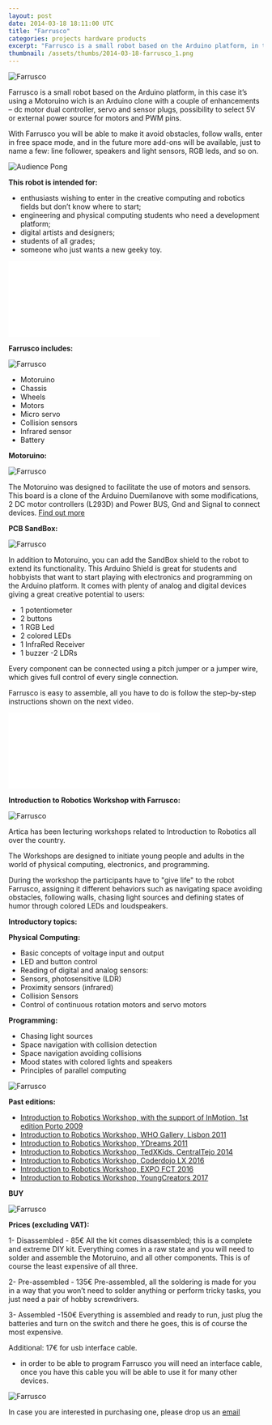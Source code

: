 ```yaml
---
layout: post
date: 2014-03-18 18:11:00 UTC
title: "Farrusco"
categories: projects hardware products
excerpt: "Farrusco is a small robot based on the Arduino platform, in this case it’s using a Motoruino wich is an Arduino clone with a couple of enhancements"
thumbnail: /assets/thumbs/2014-03-18-farrusco_1.png
---
```



<img class="postimage" alt="Farrusco" src="/assets/images/2014-03-18-farrusco_2.jpg"/>


Farrusco is a small robot based on the Arduino platform, in this case it’s using a Motoruino wich is an Arduino clone with a couple of enhancements – dc motor dual controller, servo and sensor plugs, possibility to select 5V or external power source for motors and PWM pins.

With Farrusco you will be able to make it avoid obstacles, follow walls, enter in free space mode, and in the future more add-ons will be available, just to name a few: line follower, speakers and light sensors, RGB leds, and so on.


<img class="postimage" alt="Audience Pong" src="/assets/images/2014-03-18-farrusco_3.jpg"/>

<strong>This robot is intended for:</strong>

- enthusiasts wishing to enter in the creative computing and robotics fields but don’t know where to start;
- engineering and physical computing students who need a development platform;
- digital artists and designers;
- students of all grades;
- someone who just wants a new geeky toy.



<div class="video-container"><iframe src="//www.youtube.com/embed/KobfoLQF1p4" frameborder="0" allowfullscreen></iframe></div>




<strong>Farrusco includes:</strong>

<img class="postimage" alt="Farrusco" src="/assets/images/2014-03-18-farrusco_components.jpg"/>


- Motoruino
- Chassis
- Wheels
- Motors
- Micro servo
- Collision sensors
- Infrared sensor 
- Battery 

<strong>Motoruino:</strong>

<img class="postimage" alt="Farrusco" src="/assets/images/2014-03-19-motoruino.jpg"/>

The Motoruino was designed to facilitate the use of motors and sensors. This board is a clone of the Arduino Duemilanove with some modifications, 2 DC motor controllers (L293D) and Power BUS, Gnd and Signal to connect devices.
<a href="http://artica.cc/projects/hardware/2014/03/18/motoruino.html">Find out more</a>

<strong>PCB SandBox:</strong>

<img class="postimage" alt="Farrusco" src="/assets/images/2016-08-24-workshop-fablab-04.jpg"/>

In addition to Motoruino, you can add the SandBox shield to the robot to extend its functionality.
This Arduino Shield is great for students and hobbyists that want to start playing with electronics and programming on the Arduino platform. 
It comes with plenty of analog and digital devices giving a great creative potential to users: 

- 1 potentiometer 
- 2 buttons 
- 1 RGB Led 
- 2 colored LEDs 
- 1 InfraRed Receiver 
- 1 buzzer 
-2 LDRs

Every component can be connected using a pitch jumper or a jumper wire, which gives full control of every single connection.


Farrusco is easy to assemble, all you have to do is follow the step-by-step instructions shown on the next video.

<div class="video-container"><iframe src="//www.youtube.com/embed/KXIqOFZ-uWw" frameborder="0" allowfullscreen></iframe></div>




<strong>Introduction to Robotics Workshop with Farrusco:</strong>


<img class="postimage" alt="Farrusco" src="/assets/images/2011-11-03-workshop-lcd--5.jpg"/>


Artica has been lecturing workshops related to Introduction to Robotics all over the country. 

The Workshops are designed to initiate young people and adults in the world of physical computing, electronics, and programming.

During the workshop the participants have to "give life" to the robot Farrusco, assigning it different behaviors such as navigating space avoiding obstacles, following walls, chasing light sources and defining states of humor through colored LEDs and loudspeakers.


<strong>Introductory topics:</strong>

<strong>Physical Computing:</strong>
- Basic concepts of voltage input and output
- LED and button control
- Reading of digital and analog sensors:
- Sensors, photosensitive (LDR)
- Proximity sensors (infrared)
- Collision Sensors
- Control of continuous rotation motors and servo motors

<strong>Programming:</strong>
- Chasing light sources
- Space navigation with collision detection
- Space navigation avoiding collisions
- Mood states with colored lights and speakers
- Principles of parallel computing



<img class="postimage" alt="Farrusco" src="/assets/images/2014-03-18-farruscos.jpg"/>

<strong>Past editions:</strong>
- <a href="http://lab.guilhermemartins.net/2009/04/06/workshop-robotica-criativa/">Introduction to Robotics Workshop, with the support of InMotion, 1st edition Porto 2009</a>
- <a href="http://artica.cc/blog/2011/06/08/workshop-farrusco-galeria-who.html">Introduction to Robotics Workshop, WHO Gallery,  Lisbon 2011</a>
- <a href="http://artica.cc/blog/2011/07/05/workshop-farrusco-ydreams.html">Introduction to Robotics Workshop, YDreams 2011</a>
- <a href="http://artica.cc/blog/2014/05/28/tedxkids.html">Introduction to Robotics Workshop, TedXKids, CentralTejo 2014</a>
- <a href="http://artica.cc/blog/2016/03/14/coderdojo-lx.html">Introduction to Robotics Workshop, Coderdojo LX 2016 </a>
- <a href="http://artica.cc/blog/2016/04/08/expofct.html">Introduction to Robotics Workshop, EXPO FCT 2016 </a>
- <a href="http://artica.cc/blog/2017/04/13/youngcreators2017.html">Introduction to Robotics Workshop, YoungCreators 2017 </a>



 
 <strong>BUY</strong>

 
 <img class="postimage" alt="Farrusco" src="/assets/images/2014-03-18-farrusco_image02.jpg"/>
 
 
 <strong>Prices (excluding VAT): </strong>


1-	Disassembled - 85€
All the kit comes disassembled; this is a complete and extreme DIY kit. Everything comes in a raw state and you will need to solder and assemble the Motoruino, and all other components. This is of course the least expensive of all three.

2-	Pre-assembled - 135€
Pre-assembled, all the soldering is made for you in a way that you won’t need to solder anything or perform tricky tasks, you just need a pair of hobby screwdrivers.

3-	Assembled -150€
Everything is assembled and ready to run, just plug the batteries and turn on the switch and there he goes, this is of course the most expensive.

Additional: 17€ for usb interface cable.
* in order to be able to program Farrusco you will need an interface cable, once you have this cable you will be able to use it for many other devices.

 <img class="postimage" alt="Farrusco" src="/assets/images/2014-03-18-farrusco_image03.jpg"/>

In case you are interested in purchasing one, please drop us an <a href="http://artica.cc/contacts/"> email </a>	
 





